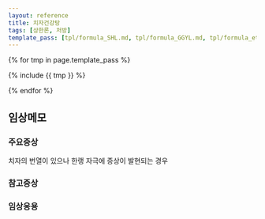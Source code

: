 ```yaml
---
layout: reference
title: 치자건강탕
tags: [상한론, 처방]
template_pass: [tpl/formula_SHL.md, tpl/formula_GGYL.md, tpl/formula_etc.md]
---
```



{% for tmp in page.template_pass %}

{% include {{ tmp }} %}

{% endfor %}

## 임상메모


### 주요증상

치자의 번열이 있으나 한랭 자극에 증상이 발현되는 경우

### 참고증상

### 임상응용
